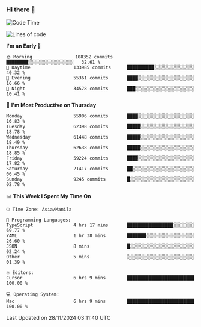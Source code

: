 ### Hi there 👋

<!--START_SECTION:waka-->
![Code Time](http://img.shields.io/badge/Code%20Time-5%2C713%20hrs%2039%20mins-blue)

![Lines of code](https://img.shields.io/badge/From%20Hello%20World%20I%27ve%20Written-122.6%20million%20lines%20of%20code-blue)

**I'm an Early 🐤** 

```text
🌞 Morning                108352 commits      ████████░░░░░░░░░░░░░░░░░   32.61 % 
🌆 Daytime                133985 commits      ██████████░░░░░░░░░░░░░░░   40.32 % 
🌃 Evening                55361 commits       ████░░░░░░░░░░░░░░░░░░░░░   16.66 % 
🌙 Night                  34578 commits       ███░░░░░░░░░░░░░░░░░░░░░░   10.41 % 
```
📅 **I'm Most Productive on Thursday** 

```text
Monday                   55906 commits       ████░░░░░░░░░░░░░░░░░░░░░   16.83 % 
Tuesday                  62398 commits       █████░░░░░░░░░░░░░░░░░░░░   18.78 % 
Wednesday                61448 commits       █████░░░░░░░░░░░░░░░░░░░░   18.49 % 
Thursday                 62638 commits       █████░░░░░░░░░░░░░░░░░░░░   18.85 % 
Friday                   59224 commits       ████░░░░░░░░░░░░░░░░░░░░░   17.82 % 
Saturday                 21417 commits       ██░░░░░░░░░░░░░░░░░░░░░░░   06.45 % 
Sunday                   9245 commits        █░░░░░░░░░░░░░░░░░░░░░░░░   02.78 % 
```


📊 **This Week I Spent My Time On** 

```text
🕑︎ Time Zone: Asia/Manila

💬 Programming Languages: 
TypeScript               4 hrs 17 mins       █████████████████░░░░░░░░   69.77 % 
YAML                     1 hr 38 mins        ███████░░░░░░░░░░░░░░░░░░   26.60 % 
JSON                     8 mins              █░░░░░░░░░░░░░░░░░░░░░░░░   02.24 % 
Other                    5 mins              ░░░░░░░░░░░░░░░░░░░░░░░░░   01.39 % 

🔥 Editors: 
Cursor                   6 hrs 9 mins        █████████████████████████   100.00 % 

💻 Operating System: 
Mac                      6 hrs 9 mins        █████████████████████████   100.00 % 
```


 Last Updated on 28/11/2024 03:11:40 UTC
<!--END_SECTION:waka-->


<!--
**rad182/rad182** is a ✨ _special_ ✨ repository because its `README.md` (this file) appears on your GitHub profile.

Here are some ideas to get you started:

- 🔭 I’m currently working on ...
- 🌱 I’m currently learning ...
- 👯 I’m looking to collaborate on ...
- 🤔 I’m looking for help with ...
- 💬 Ask me about ...
- 📫 How to reach me: ...
- 😄 Pronouns: ...
- ⚡ Fun fact: ...
-->
